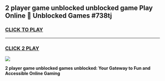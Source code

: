 
## 2 player game unblocked unblocked game Play Online 👋 Unblocked Games #738tj
<h3>
<a href="https://premium.freeplayer.one?title=2_player_game_unblocked&ref=21F">CLICK TO PLAY</a></h3>
<hr>

<h3>
<a href="https://premium.freeplayer.one?title=2_player_game_unblocked&ref=21F">CLICK 2 PLAY</a>
  
</h3>

<a href="https://premium.freeplayer.one?title=2_player_game_unblocked&ref=21F/"><img src="https://clearcache.store/games.png"></a>


**2 player game unblocked games unblocked: Your Gateway to Fun and Accessible Online Gaming**
